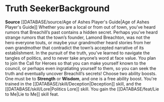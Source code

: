 ﻿---
ability: null
ability_boost: null
feat: null
id: '50'
name: Truth Seeker
prerequisite: null
rarity: null
rus_type_level: null
skill: null
source: '[[DATABASE/source/Age of Ashes Player''s Guide|Age of Ashes Player''s Guide]]'
subcategory: null
trait: null
type: null

---
# Truth Seeker<span class="item-type">Background</span>

**Source** [[DATABASE/source/Age of Ashes Player's Guide|Age of Ashes Player's Guide]]
Whether you are a local or from out of town, you’ve heard rumors that Breachill’s past contains a hidden secret. Perhaps you’ve heard strange rumors that the town’s founder, Lamond Breachton, was not the hero everyone touts, or maybe your grandmother heard stories from her own grandmother that contradict the town’s accepted narrative of its establishment. In the pursuit of the truth, you’ve learned to navigate the tangles of politics, and to never take anyone’s word at face value.
 You plan to join the Call for Heroes so that you can make yourself known to the council, or perhaps even ingratiating yourself to them, so you can seek the truth and eventually uncover Breachill’s secrets!
Choose two ability boosts. One must be to **Strength** or **Wisdom**, and one is a free ability boost.
You're trained in the [[DATABASE/skill/Deception|Deception]] skill, and the [[DATABASE/skill/Lore|Politics Lore]] skill. You gain the [[DATABASE/feat/Lie to Me|Lie to Me]] skill feat.